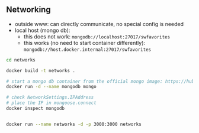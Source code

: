 ## Networking

- outside www: can directly communicate, no special config is needed
- local host (mongo db):
  - this does not work: `mongodb://localhost:27017/swfavorites`
  - this works (no need to start container differently): `mongodb://host.docker.internal:27017/swfavorites`

```bash
cd networks

docker build -t networks .

# start a mongo db container from the official mongo image: https://hub.docker.com/_/mongo
docker run -d --name mongodb mongo

# check NetworkSettings.IPAddress
# place the IP in mongoose.connect
docker inspect mongodb


docker run --name networks -d -p 3000:3000 networks
```
